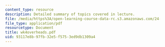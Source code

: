 ```yaml
---
content_type: resource
description: Detailed summary of topics covered in lecture.
file: /media/https%3A/open-learning-course-data-rc.s3.amazonaws.com/24-964-topics-in-phonology-fall-2004/93117e8b97fb32e5f5753ed9db1309a4_wk4overheads.pdf
file_type: application/pdf
resourcetype: Document
title: wk4overheads.pdf
uid: 93117e8b-97fb-32e5-f575-3ed9db1309a4
---
```

